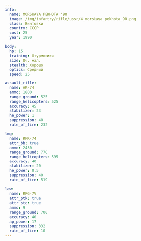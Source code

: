 ```yaml
---
info:
  name: MORSKAYA PEKHOTA '90
  image: /img/infantry/rifle/ussr/4_morskaya_pekhota_90.png
  class: Винтовки
  country: СССР
  cost: 25
  year: 1990

body:
  hp: 15
  training: Штурмовики
  size: Оч. мал.
  stealth: Хорошо
  optics: Средний
  speed: 25

assault_rifle:
  name: AK-74
  ammo: 1800
  range_ground: 525
  range_helicopters: 525
  accuracy: 45
  stabilizer: 23
  he_power: 1
  suppression: 40
  rate_of_fire: 232

lmg:
  name: RPK-74
  attr_bb: true
  ammo: 2430
  range_ground: 770
  range_helicopters: 595
  accuracy: 40
  stabilizer: 20
  he_power: 0.5
  suppression: 40
  rate_of_fire: 519
  
law:
  name: RPG-7V
  attr_ptk: true
  attr_stc: true
  ammo: 9
  range_ground: 700
  accuracy: 40
  ap_power: 17
  suppression: 332
  rate_of_fire: 10
---
```

